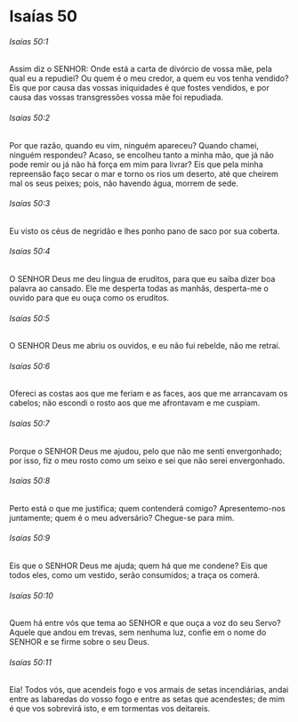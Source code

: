 # Isaías 50

###### Isaías 50:1

Assim diz o SENHOR: Onde está a carta de divórcio de vossa mãe, pela qual eu a repudiei? Ou quem é o meu credor, a quem eu vos tenha vendido? Eis que por causa das vossas iniquidades é que fostes vendidos, e por causa das vossas transgressões vossa mãe foi repudiada.

###### Isaías 50:2

Por que razão, quando eu vim, ninguém apareceu? Quando chamei, ninguém respondeu? Acaso, se encolheu tanto a minha mão, que já não pode remir ou já não há força em mim para livrar? Eis que pela minha repreensão faço secar o mar e torno os rios um deserto, até que cheirem mal os seus peixes; pois, não havendo água, morrem de sede.

###### Isaías 50:3

Eu visto os céus de negridão e lhes ponho pano de saco por sua coberta.

###### Isaías 50:4

O SENHOR Deus me deu língua de eruditos, para que eu saiba dizer boa palavra ao cansado. Ele me desperta todas as manhãs, desperta-me o ouvido para que eu ouça como os eruditos.

###### Isaías 50:5

O SENHOR Deus me abriu os ouvidos, e eu não fui rebelde, não me retraí.

###### Isaías 50:6

Ofereci as costas aos que me feriam e as faces, aos que me arrancavam os cabelos; não escondi o rosto aos que me afrontavam e me cuspiam.

###### Isaías 50:7

Porque o SENHOR Deus me ajudou, pelo que não me senti envergonhado; por isso, fiz o meu rosto como um seixo e sei que não serei envergonhado.

###### Isaías 50:8

Perto está o que me justifica; quem contenderá comigo? Apresentemo-nos juntamente; quem é o meu adversário? Chegue-se para mim.

###### Isaías 50:9

Eis que o SENHOR Deus me ajuda; quem há que me condene? Eis que todos eles, como um vestido, serão consumidos; a traça os comerá.

###### Isaías 50:10

Quem há entre vós que tema ao SENHOR e que ouça a voz do seu Servo? Aquele que andou em trevas, sem nenhuma luz, confie em o nome do SENHOR e se firme sobre o seu Deus.

###### Isaías 50:11

Eia! Todos vós, que acendeis fogo e vos armais de setas incendiárias, andai entre as labaredas do vosso fogo e entre as setas que acendestes; de mim é que vos sobrevirá isto, e em tormentas vos deitareis.

